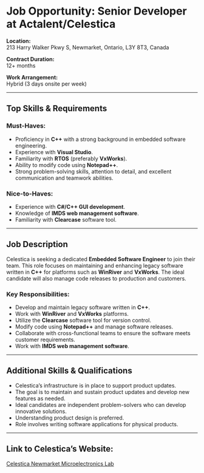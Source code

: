# Job Opportunity: Senior Developer at Actalent/Celestica

**Location:**  
213 Harry Walker Pkwy S, Newmarket, Ontario, L3Y 8T3, Canada  

**Contract Duration:**  
12+ months  

**Work Arrangement:**  
Hybrid (3 days onsite per week)  

---

## **Top Skills & Requirements**

### **Must-Haves:**
- Proficiency in **C++** with a strong background in embedded software engineering.
- Experience with **Visual Studio**.
- Familiarity with **RTOS** (preferably **VxWorks**).
- Ability to modify code using **Notepad++**.
- Strong problem-solving skills, attention to detail, and excellent communication and teamwork abilities.

### **Nice-to-Haves:**
- Experience with **C#/C++ GUI development**.
- Knowledge of **IMDS web management software**.
- Familiarity with **Clearcase** software tool.

---

## **Job Description**

Celestica is seeking a dedicated **Embedded Software Engineer** to join their team. This role focuses on maintaining and enhancing legacy software written in **C++** for platforms such as **WinRiver** and **VxWorks**. The ideal candidate will also manage code releases to production and customers.

### **Key Responsibilities:**
- Develop and maintain legacy software written in **C++**.
- Work with **WinRiver** and **VxWorks** platforms.
- Utilize the **Clearcase** software tool for version control.
- Modify code using **Notepad++** and manage software releases.
- Collaborate with cross-functional teams to ensure the software meets customer requirements.
- Work with **IMDS web management software**.

---

## **Additional Skills & Qualifications**
- Celestica’s infrastructure is in place to support product updates.
- The goal is to maintain and sustain product updates and develop new features as needed.
- Ideal candidates are independent problem-solvers who can develop innovative solutions.
- Understanding product design is preferred.
- Role involves writing software applications for physical products.

---

## **Link to Celestica’s Website:**  
[Celestica Newmarket Microelectronics Lab](https://www.celestica.com/our-expertise/services/newmarket-microelectronics-lab)
